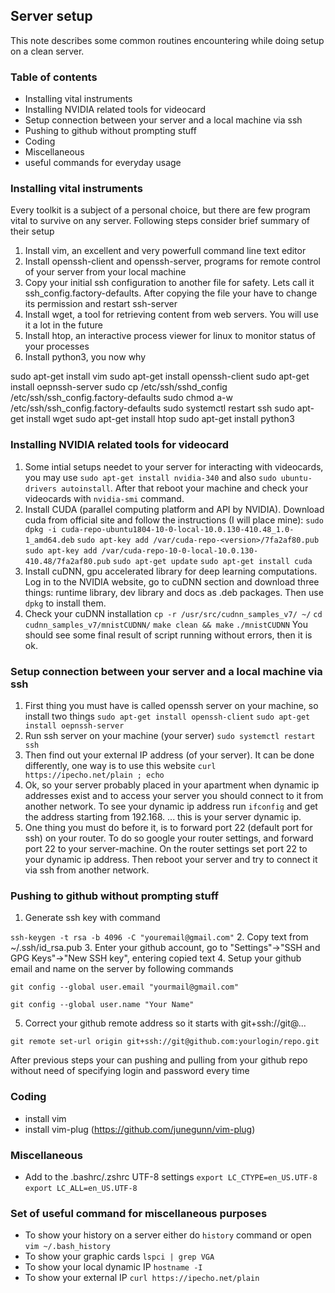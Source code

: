 ## Server setup

This note describes some common routines encountering while doing setup on a clean server.

### Table of contents
  * Installing vital instruments
  * Installing NVIDIA related tools for videocard
  * Setup connection between your server and a local machine via ssh
  * Pushing to github without prompting stuff
  * Coding
  * Miscellaneous
  * useful commands for everyday usage

### Installing vital instruments

Every toolkit is a subject of a personal choice, but there are few program vital to survive on any server. Following steps consider brief summary of their setup

1. Install vim, an excellent and very powerfull command line text editor
2. Install openssh-client and openssh-server, programs for remote control of your server from your local machine
3. Copy your initial ssh configuration to another file for safety. Lets call it ssh_config.factory-defaults. After copying the file your have to change its permission and restart ssh-server
4. Install wget, a tool for retrieving content from web servers. You will use it a
lot in the future
5. Install htop, an interactive process viewer for linux to monitor status of your processes
6. Install python3, you now why

sudo apt-get install vim
sudo apt-get install openssh-client
sudo apt-get install oepnssh-server
sudo cp /etc/ssh/sshd_config /etc/ssh/ssh_config.factory-defaults
sudo chmod a-w /etc/ssh/ssh_config.factory-defaults
sudo systemctl restart ssh
sudo apt-get install wget
sudo apt-get install htop
sudo apt-get install python3

### Installing NVIDIA related tools for videocard

1. Some intial setups needet to your server for interacting with videocards, you may use
`sudo apt-get install nvidia-340` and also `sudo ubuntu-drivers autoinstall`. After that reboot
your machine and check your videocards with `nvidia-smi` command.
2. Install CUDA (parallel computing platform and API by NVIDIA). Download cuda from official site and follow the instructions (I will place mine):
`sudo dpkg -i cuda-repo-ubuntu1804-10-0-local-10.0.130-410.48_1.0-1_amd64.deb`
`sudo apt-key add /var/cuda-repo-<version>/7fa2af80.pub`
`sudo apt-key add /var/cuda-repo-10-0-local-10.0.130-410.48/7fa2af80.pub`
`sudo apt-get update`
`sudo apt-get install cuda`
3. Install cuDNN, gpu accelerated library for deep learning computations. Log in to the NVIDIA website, go to cuDNN section and download three things: runtime library, dev library and docs as .deb packages. Then use `dpkg` to install them.
4. Check your cuDNN installation
`cp -r /usr/src/cudnn_samples_v7/ ~/`
`cd cudnn_samples_v7/mnistCUDNN/`
`make clean && make`
`./mnistCUDNN`
You should see some final result of script running without errors, then it is ok.

### Setup connection between your server and a local machine via ssh

1. First thing you must have is called openssh server on your machine, so install two things
`sudo apt-get install openssh-client`
`sudo apt-get install oepnssh-server`
2. Run ssh server on your machine (your server)
`sudo systemctl restart ssh`
3. Then find out your external IP address (of your server). It can be done differently, one way is to use
this website
`curl https://ipecho.net/plain ; echo`
4. Ok, so your server probably placed in your apartment when dynamic ip addresses exist and to access your server you should connect to it from another network. To see your dynamic ip address run `ifconfig` and get the address starting from 192.168. ... this is your server dynamic ip.
5. One thing you must do before it, is to forward port 22 (default port for ssh) on your router. To do so google your router settings, and forward port 22 to your server-machine. On the router settings set port 22 to your dynamic ip address. Then reboot your server and try to connect it via ssh from another network.

### Pushing to github without prompting stuff
1. Generate ssh key with command

`ssh-keygen -t rsa -b 4096 -C "youremail@gmail.com"`
2. Copy text from ~/.ssh/id_rsa.pub
3. Enter your github account, go to "Settings"->"SSH and GPG Keys"->"New SSH key", entering copied text
4. Setup your github email and name on the server by following commands

`git config --global user.email "yourmail@gmail.com"`

`git config --global user.name "Your Name"`

5. Correct your github remote address so it starts with git+ssh://git@...

`git remote set-url origin git+ssh://git@github.com:yourlogin/repo.git`

After previous steps your can pushing and pulling from your github repo without need of specifying login and password every time

### Coding

  * install vim
  * install vim-plug (https://github.com/junegunn/vim-plug)

### Miscellaneous

* Add to the .bashrc/.zshrc UTF-8 settings
  `export LC_CTYPE=en_US.UTF-8`
  `export LC_ALL=en_US.UTF-8`

### Set of useful command for miscellaneous purposes

* To show your history on a server either do `history` command or open
`vim ~/.bash_history`
* To show your graphic cards `lspci | grep VGA`
* To show your local dynamic IP `hostname -I`
* To show your external IP `curl https://ipecho.net/plain`
